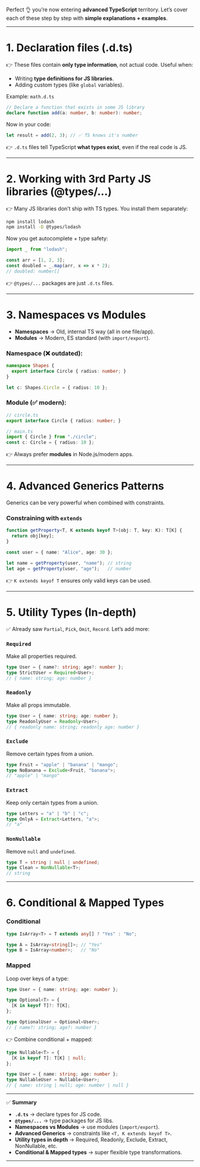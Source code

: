 Perfect 👌 you’re now entering **advanced TypeScript** territory. Let’s cover each of these step by step with **simple explanations + examples**.

---

# 1. **Declaration files (.d.ts)**

👉 These files contain **only type information**, not actual code.
Useful when:

* Writing **type definitions for JS libraries**.
* Adding custom types (like `global` variables).

Example: `math.d.ts`

```ts
// Declare a function that exists in some JS library
declare function add(a: number, b: number): number;
```

Now in your code:

```ts
let result = add(2, 3); // ✅ TS knows it's number
```

👉 `.d.ts` files tell TypeScript **what types exist**, even if the real code is JS.

---

# 2. **Working with 3rd Party JS libraries (@types/...)**

👉 Many JS libraries don’t ship with TS types.
You install them separately:

```bash
npm install lodash
npm install -D @types/lodash
```

Now you get autocomplete + type safety:

```ts
import _ from "lodash";

const arr = [1, 2, 3];
const doubled = _.map(arr, x => x * 2);
// doubled: number[]
```

👉 `@types/...` packages are just `.d.ts` files.

---

# 3. **Namespaces vs Modules**

* **Namespaces** → Old, internal TS way (all in one file/app).
* **Modules** → Modern, ES standard (with `import/export`).

### Namespace (❌ outdated):

```ts
namespace Shapes {
  export interface Circle { radius: number; }
}

let c: Shapes.Circle = { radius: 10 };
```

### Module (✅ modern):

```ts
// circle.ts
export interface Circle { radius: number; }

// main.ts
import { Circle } from "./circle";
const c: Circle = { radius: 10 };
```

👉 Always prefer **modules** in Node.js/modern apps.

---

# 4. **Advanced Generics Patterns**

Generics can be very powerful when combined with constraints.

### Constraining with `extends`

```ts
function getProperty<T, K extends keyof T>(obj: T, key: K): T[K] {
  return obj[key];
}

const user = { name: "Alice", age: 30 };

let name = getProperty(user, "name"); // string
let age = getProperty(user, "age");   // number
```

👉 `K extends keyof T` ensures only valid keys can be used.

---

# 5. **Utility Types (In-depth)**

✅ Already saw `Partial`, `Pick`, `Omit`, `Record`. Let’s add more:

### `Required`

Make all properties required.

```ts
type User = { name?: string; age?: number };
type StrictUser = Required<User>; 
// { name: string; age: number }
```

### `Readonly`

Make all props immutable.

```ts
type User = { name: string; age: number };
type ReadonlyUser = Readonly<User>;
// { readonly name: string; readonly age: number }
```

### `Exclude`

Remove certain types from a union.

```ts
type Fruit = "apple" | "banana" | "mango";
type NoBanana = Exclude<Fruit, "banana">;
// "apple" | "mango"
```

### `Extract`

Keep only certain types from a union.

```ts
type Letters = "a" | "b" | "c";
type OnlyA = Extract<Letters, "a">;
// "a"
```

### `NonNullable`

Remove `null` and `undefined`.

```ts
type T = string | null | undefined;
type Clean = NonNullable<T>;
// string
```

---

# 6. **Conditional & Mapped Types**

### Conditional

```ts
type IsArray<T> = T extends any[] ? "Yes" : "No";

type A = IsArray<string[]>; // "Yes"
type B = IsArray<number>;   // "No"
```

### Mapped

Loop over keys of a type:

```ts
type User = { name: string; age: number };

type Optional<T> = {
  [K in keyof T]?: T[K];
};

type OptionalUser = Optional<User>;
// { name?: string; age?: number }
```

👉 Combine conditional + mapped:

```ts
type Nullable<T> = {
  [K in keyof T]: T[K] | null;
};

type User = { name: string; age: number };
type NullableUser = Nullable<User>;
// { name: string | null; age: number | null }
```

---

✅ **Summary**

* **`.d.ts`** → declare types for JS code.
* **`@types/...`** → type packages for JS libs.
* **Namespaces vs Modules** → use modules (`import/export`).
* **Advanced Generics** → constraints like `<T, K extends keyof T>`.
* **Utility types in depth** → Required, Readonly, Exclude, Extract, NonNullable, etc.
* **Conditional & Mapped types** → super flexible type transformations.

---


